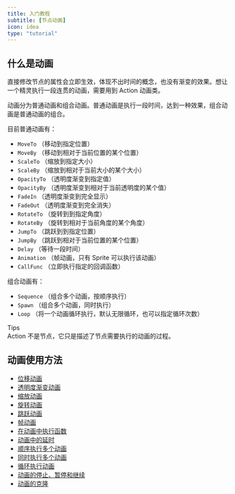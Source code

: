 ```yaml
---
title: 入门教程
subtitle: [节点动画]
icon: idea
type: "tutorial"
---
```


## 什么是动画

直接修改节点的属性会立即生效，体现不出时间的概念，也没有渐变的效果。想让一个精灵执行一段连贯的动画，需要用到 Action 动画类。

动画分为普通动画和组合动画。普通动画是执行一段时间，达到一种效果，组合动画是普通动画的组合。

目前普通动画有：

- `MoveTo` （移动到指定位置）
- `MoveBy` （移动到相对于当前位置的某个位置）
- `ScaleTo` （缩放到指定大小）
- `ScaleBy` （缩放到相对于当前大小的某个大小）
- `OpacityTo` （透明度渐变到指定值）
- `OpacityBy` （透明度渐变到相对于当前透明度的某个值）
- `FadeIn` （透明度渐变到完全显示）
- `FadeOut` （透明度渐变到完全消失）
- `RotateTo` （旋转到到指定角度）
- `RotateBy` （旋转到相对于当前角度的某个角度）
- `JumpTo` （跳跃到到指定位置）
- `JumpBy` （跳跃到相对于当前位置的某个位置）
- `Delay` （等待一段时间）
- `Animation` （帧动画，只有 Sprite 可以执行该动画）
- `CallFunc` （立即执行指定的回调函数）

组合动画有：

- `Sequence` （组合多个动画，按顺序执行）
- `Spawn` （组合多个动画，同时执行）
- `Loop` （将一个动画循环执行，默认无限循环，也可以指定循环次数）

<div class="ui info message"><div class="header">Tips </div>
Action 不是节点，它只是描述了节点需要执行的动画的过程。
</div>

## 动画使用方法

- [位移动画](/tutorial/action/move.html)
- [透明度渐变动画](/tutorial/action/opacity.html)
- [缩放动画](/tutorial/action/scale.html)
- [旋转动画](/tutorial/action/rotate.html)
- [跳跃动画](/tutorial/action/jump.html)
- [帧动画](/tutorial/action/animation.html)
- [在动画中执行函数](/tutorial/action/callfunc.html)
- [动画中的延时](/tutorial/action/delay.html)
- [顺序执行多个动画](/tutorial/action/sequence.html)
- [同时执行多个动画](/tutorial/action/spawn.html)
- [循环执行动画](/tutorial/action/loop.html)
- [动画的停止、暂停和继续](/tutorial/action/start-pause-resume.html)
- [动画的克隆](/tutorial/action/clone.html)

